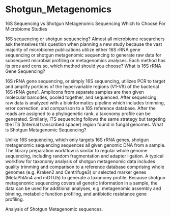 # Shotgun_Metagenomics

16S Sequencing vs Shotgun Metagenomic Sequencing
Which to Choose For Microbiome Studies

16S sequencing or shotgun sequencing? Almost all microbiome researchers ask themselves this question when planning a new study because the vast majority of microbiome publications utilize either 16S rRNA gene sequencing or shotgun metagenomic sequencing to generate raw data for subsequent microbial profiling or metagenomics analyses. Each method has its pros and cons so, which method should you choose?
What is 16S rRNA Gene Sequencing?

16S rRNA gene sequencing, or simply 16S sequencing, utilizes PCR to target and amplify portions of the hypervariable regions (V1-V9) of the bacterial 16S rRNA gene1. Amplicons from separate samples are then given molecular barcodes, pooled together, and sequenced. After sequencing, raw data is analyzed with a bioinformatics pipeline which includes trimming, error correction, and comparison to a 16S reference database. After the reads are assigned to a phylogenetic rank, a taxonomy profile can be generated. Similarly, ITS sequencing follows the same strategy but targeting the ITS (Internal transcribed spacer) region found in fungal genomes.
What is Shotgun Metagenomic Sequencing?

Unlike 16S sequencing, which only targets 16S rRNA genes, shotgun metagenomic sequencing sequences all given genomic DNA from a sample. The library preparation workflow is similar to regular whole genome sequencing, including random fragmentation and adapter ligation. A typical workflow for taxonomy analysis of shotgun metagenomic data includes quality trimming and comparison to a reference database comprising whole genomes (e.g. Kraken2 and Centrifuge3) or selected marker genes (MetaPhlAn4 and mOTU5) to generate a taxonomy profile. Because shotgun metagenomic sequencing covers all genetic information in a sample, the data can be used for additional analyses, e.g. metagenomic assembly and binning, metabolic function profiling, and antibiotic resistance gene profiling.


Analysis of Shotgun Metagenomic sequences.
